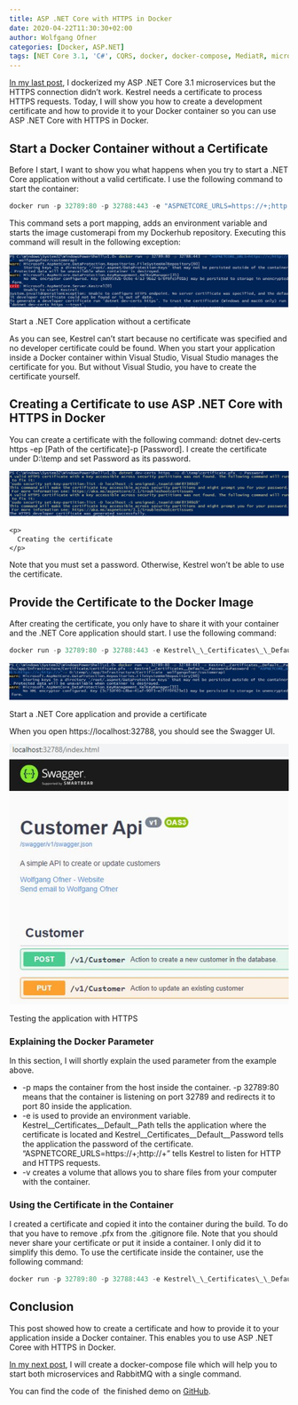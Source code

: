 ```yaml
---
title: ASP .NET Core with HTTPS in Docker
date: 2020-04-22T11:30:30+02:00
author: Wolfgang Ofner
categories: [Docker, ASP.NET]  
tags: [NET Core 3.1, 'C#', CQRS, docker, docker-compose, MediatR, microservice, RabbitMQ, SSL, Swagger]
---
```

<a href="/dockerize-an-asp-net-core-microservice-and-rabbitmq/" target="_blank" rel="noopener noreferrer">In my last post</a>, I dockerized my ASP .NET Core 3.1 microservices but the HTTPS connection didn&#8217;t work. Kestrel needs a certificate to process HTTPS requests. Today, I will show you how to create a development certificate and how to provide it to your Docker container so you can use ASP .NET Core with HTTPS in Docker.

## Start a Docker Container without a Certificate

Before I start, I want to show you what happens when you try to start a .NET Core application without a valid certificate. I use the following command to start the container:

```powershell  
docker run -p 32789:80 -p 32788:443 -e "ASPNETCORE_URLS=https://+;http://+" wolfgangofner/customerapi  
```

This command sets a port mapping, adds an environment variable and starts the image customerapi from my Dockerhub repository. Executing this command will result in the following exception:

<div class="col-12 col-sm-10 aligncenter">
  <a href="/assets/img/posts/2020/04/Start-a-.net-core-application-without-a-certificate.jpg"><img loading="lazy" src="/assets/img/posts/2020/04/Start-a-.net-core-application-without-a-certificate.jpg" alt="Start a .NET Core application without a certificate" /></a>
  
  <p>
    Start a .NET Core application without a certificate
  </p>
</div>

As you can see, Kestrel can&#8217;t start because no certificate was specified and no developer certificate could be found. When you start your application inside a Docker container within Visual Studio, Visual Studio manages the certificate for you. But without Visual Studio, you have to create the certificate yourself.

## Creating a Certificate to use ASP .NET Core with HTTPS in Docker

You can create a certificate with the following command: <span class="">dotnet dev-certs https -ep [Path of the certificate]-p [Password]. I create the certificate under D:\temp and set Password as its password.</span>

<div>
  <div class="col-12 col-sm-10 aligncenter">
    <a href="/assets/img/posts/2020/04/Creating-the-certificate.jpg"><img loading="lazy" src="/assets/img/posts/2020/04/Creating-the-certificate.jpg" alt="Creating the certificate to use ASP .Net Core with HTTPS in Docker" /></a>
    
    <p>
      Creating the certificate
    </p>
  </div>
</div>

Note that you must set a password. Otherwise, Kestrel won&#8217;t be able to use the certificate.

## Provide the Certificate to the Docker Image

After creating the certificate, you only have to share it with your container and the .NET Core application should start. I use the following command:

```powershell  
docker run -p 32789:80 -p 32788:443 -e Kestrel\_\_Certificates\_\_Default\_\_Path=/app/Infrastructure/Certificate/certificate.pfx -e Kestrel\_\_Certificates\_\_Default\_\_Password=Password -e "ASPNETCORE_URLS=https://+;http://+"-v D:\temp\:/app/Infrastructure/Certificate wolfgangofner/customerapi  
```

<div class="col-12 col-sm-10 aligncenter">
  <a href="/assets/img/posts/2020/04/Start-a-.net-core-application-and-provide-a-certificate.jpg"><img loading="lazy" src="/assets/img/posts/2020/04/Start-a-.net-core-application-and-provide-a-certificate.jpg" alt="Start a .NET Core application and provide a certificate" /></a>
  
  <p>
    Start a .NET Core application and provide a certificate
  </p>
</div>

When you open https://localhost:32788, you should see the Swagger UI.

<div class="col-12 col-sm-10 aligncenter">
  <a href="/assets/img/posts/2020/04/Testing-the-application-with-HTTPS.jpg"><img loading="lazy" src="/assets/img/posts/2020/04/Testing-the-application-with-HTTPS.jpg" alt="Testing ASP .Net Core with HTTPS in Docker" /></a>
  
  <p>
    Testing the application with HTTPS
  </p>
</div>

### Explaining the Docker Parameter

In this section, I will shortly explain the used parameter from the example above.

  * -p maps the container from the host inside the container. -p 32789:80 means that the container is listening on port 32789 and redirects it to port 80 inside the application.
  * -e is used to provide an environment variable. Kestrel\_\_Certificates\_\_Default\_\_Path tells the application where the certificate is located and Kestrel\_\_Certificates\_\_Default\_\_Password tells the application the password of the certificate. &#8220;ASPNETCORE_URLS=https://+;http://+&#8221; tells Kestrel to listen for HTTP and HTTPS requests.
  * -v creates a volume that allows you to share files from your computer with the container.

### Using the Certificate in the Container

I created a certificate and copied it into the container during the build. To do that you have to remove .pfx from the .gitignore file. Note that you should never share your certificate or put it inside a container. I only did it to simplify this demo. To use the certificate inside the container, use the following command:

```powershell  
docker run -p 32789:80 -p 32788:443 -e Kestrel\_\_Certificates\_\_Default\_\_Path=/app/Infrastructure/Certificate/cert-aspnetcore.pfx -e Kestrel\_\_Certificates\_\_Default\_\_Password=SecretPassword -e "ASPNETCORE_URLS=https://+;http://+" wolfgangofner/customerapi  
```

## Conclusion

This post showed how to create a certificate and how to provide it to your application inside a Docker container. This enables you to use ASP .NET Coree with HTTPS in Docker.

<a href="/set-up-docker-compose-for-asp-net-core-3-1-microservices" target="_blank" rel="noopener noreferrer">In my next post</a>, I will create a docker-compose file which will help you to start both microservices and RabbitMQ with a single command.

You can find the code of  the finished demo on <a href="https://github.com/WolfgangOfner/MicroserviceDemo" target="_blank" rel="noopener noreferrer">GitHub</a>.